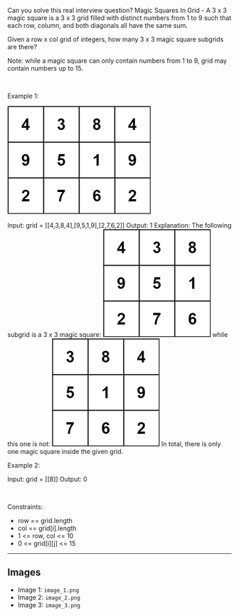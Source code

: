 Can you solve this real interview question? Magic Squares In Grid - A 3 x 3 magic square is a 3 x 3 grid filled with distinct numbers from 1 to 9 such that each row, column, and both diagonals all have the same sum.

Given a row x col grid of integers, how many 3 x 3 magic square subgrids are there?

Note: while a magic square can only contain numbers from 1 to 9, grid may contain numbers up to 15.

 

Example 1:

![Example 1](./image_1.png)


Input: grid = [[4,3,8,4],[9,5,1,9],[2,7,6,2]]
Output: 1
Explanation: 
The following subgrid is a 3 x 3 magic square:
![Example 2](./image_2.png)
while this one is not:
![Example 3](./image_3.png)
In total, there is only one magic square inside the given grid.


Example 2:


Input: grid = [[8]]
Output: 0


 

Constraints:

 * row == grid.length
 * col == grid[i].length
 * 1 <= row, col <= 10
 * 0 <= grid[i][j] <= 15

---

## Images

- Image 1: `image_1.png`
- Image 2: `image_2.png`
- Image 3: `image_3.png`
